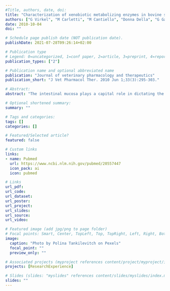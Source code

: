 ```yaml
---
#Title, authors, date, doi:
title: "Characterization of xenobiotic metabolizing enzymes in bovine small intestinal mucosa."
authors: ["G Virkel", "M Carletti", "M Cantiello", "Donna Della", "G Gardini", "F Girolami", "C Nebbia"]
date: 2010-10-04
doi: ""

# Schedule page publish date (NOT publication date).
publishDate: 2021-07-28T09:26:14+02:00

# Publication type
# Legend: 0=uncategorized, 1=conf paper, 2=article, 3=preprint, 4=report, 5=book, 6=book chapter, 7=thesis, 8=patent
publication_types: ["2"]

# Publication name and optional abbreviated name
publication: "Journal of veterinary pharmacology and therapeutics"
publication_short: "J Vet Pharmacol Ther. 2010 Jun 1;33(3):295-303."

# Abstract:
abstract: "The intestinal mucosa plays a capital role in dictating the bioavailability of a large array of orally ingested drugs and toxicants. The activity and the expression of several xenobiotic metabolizing enzymes were measured in subcellular fractions from the duodenal mucosa of male veal calves and beef cattle displaying a functional rumen but differing in both age (about 8 months vs. 18 to 24 months) and dietary regimens (i.e., milk replacer plus hay and straw vs. corn and concentrated meal). Intestinal microsomes showed cytochrome P450 (CYP) 2B, 2C- and 3A-mediated activities and the presence of the corresponding immunorelated proteins, but no proof of CYP1A expression and/or functions could be provided. Intestinal microsomes were also active in performing reactions typically mediated by carboxylesterases (indophenylacetate hydrolysis), flavin-containing monooxygenases (methimazole S-oxidation), and uridindiphosphoglucuronyltransferases (1-naphthol glucuronidation), respectively. Cytosolic fractions displayed the glutathione S-transferase (GST)-dependent conjugation of 1-chloro-2,4-dinitrobenzene; besides, the GST-mediated conjugation of ethacrinic acid (GSTpi) or cumene hydroperoxide (GSTalpha) was matched by the presence of the corresponding immunorelated proteins. Conversely, despite the lack of measurable activity with 3,4-dichloronitrobenzene, a protein cross reacting with anti-rat GSTmu antibodies could be clearly detected. Although, as detected by densitometry, CYPs and GST isoenzymes tended to be more expressed in beef cattle than in veal calf preparations, there was a general poor correlation with the rate of the in vitro metabolism of the selected diagnostic probes."

# Optional shortened summary:
summary: ""

# Tags and categories:
tags: []
categories: []

# Featured/Selected article?
featured: false

# Custom links
links:
- name: Pubmed
  url: https://www.ncbi.nlm.nih.gov/pubmed/20557447
  icon_pack: ai
  icon: pubmed

# Links
url_pdf:
url_code:
url_dataset:
url_poster:
url_project:
url_slides:
url_source:
url_video:

# Featured image (add jpg/png to page folder)
# Focal points: Smart, Center, TopLeft, Top, TopRight, Left, Right, BottomLeft, Bottom, BottomRight
image: 
  caption: "Photo by Polina Tankilevitch on Pexels"
  focal_point: ""
  preview_only: ""

# Associated projects (myproject references content/project/myproject/index.md)
projects: [ResearchExperience]

# Slides (slides: "myslides" references content/slides/myslides/index.md)
slides: ""
---
```

